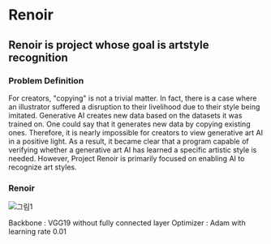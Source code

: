 # Renoir
## Renoir is project whose goal is artstyle recognition

### Problem Definition

 For creators, "copying" is not a trivial matter. In fact, there is a case where an illustrator suffered a disruption to their livelihood due to their style being imitated.
 Generative AI creates new data based on the datasets it was trained on. One could say that it generates new data by copying existing ones. Therefore, it is nearly impossible for creators to view generative art AI in a positive light.
 As a result, it became clear that a program capable of verifying whether a generative art AI has learned a specific artistic style is needed. However, Project Renoir is primarily focused on enabling AI to recognize art styles.

### Renoir

![그림1](https://github.com/user-attachments/assets/bc1648f7-8c5d-423f-89bf-9a7f71140063)

Backbone : VGG19 without fully connected layer
Optimizer : Adam with learning rate 0.01

